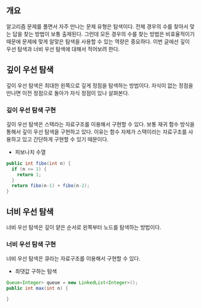 ## 개요
알고리즘 문제를 풀면서 자주 만나는 문제 유형은 탐색이다. 전체 경우의 수를 찾아서 맞는 답을 찾는 방법이 보통 출제된다. 그런데 모든 경우의 수를 찾는 방법은 비효율적이기 때문에 문제에 맞게 알맞은 탐색을 사용할 수 있는 역량은 중요하다.
이번 글에선 깊이 우선 탐색과 너비 우선 탐색에 대해서 적어보려 한다.

## 깊이 우선 탐색
깊이 우선 탐색은 최대한 왼쪽으로 깊게 정점을 탐색하는 방법이다. 자식이 없는 정점을 만나면 이전 정점으로 돌아가 자식 정점이 있나 살펴본다.

### 깊이 우선 탐색 구현
깊이 우선 탐색은 스택라는 자료구조를 이용해서 구현할 수 있다. 보통 재귀 함수 방식을 통해서 깊이 우선 탐색을 구현하고 있다. 이유는 함수 자체가 스택이라는 자료구조를 사용하고 있고 간단하게 구현할 수 있기 때문이다.

- 피보나치 수열
```java
public int fibo(int n) {
  if (n <= 1) {
    return 1;
  }
  return fibo(n-1) + fibo(n-2);
}
```

## 너비 우선 탐색
너비 우선 탐색은 깊이 얕은 순서로 왼쪽부터 노드를 탐색하는 방법이다.

### 너비 우선 탐색 구현
너비 우선 탐색은 큐라는 자료구조를 이용해서 구현할 수 있다.

- 최댓값 구하는 탐색
```java
Queue<Integer> queue = new LinkedList<Integer>();
public int max(int n) {

}
```
